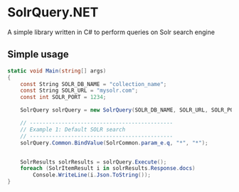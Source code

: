# SolrQuery.NET
A simple library written in C# to perform queries on Solr search engine

## Simple usage

```csharp
static void Main(string[] args)
{
    const String SOLR_DB_NAME = "collection_name";
    const String SOLR_URL = "mysolr.com";
    const int SOLR_PORT = 1234;

    SolrQuery solrQuery = new SolrQuery(SOLR_DB_NAME, SOLR_URL, SOLR_PORT);

    // ---------------------------------------------
    // Example 1: Default SOLR search 
    // ---------------------------------------------
    solrQuery.Common.BindValue(SolrCommon.param_e.q, "*", "*");


    SolrResults solrResults = solrQuery.Execute();
    foreach (SolrItemResult i in solrResults.Response.docs)
        Console.WriteLine(i.Json.ToString());
}
```
